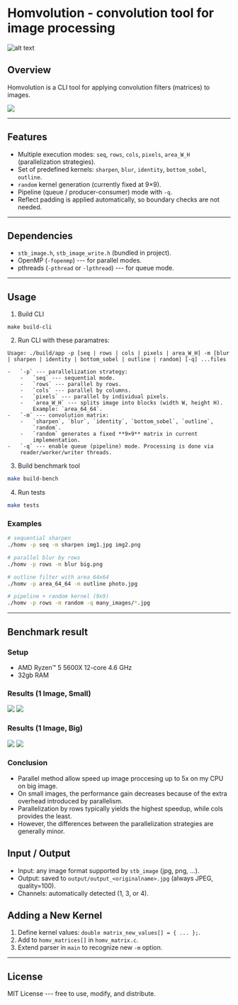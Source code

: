 # Homvolution - convolution tool for image processing

![alt text](images/logo.png)

## Overview

Homvolution is a CLI tool for applying convolution filters (matrices) to
images.

![](images/random_matrix.jpg)

---

## Features

-   Multiple execution modes: `seq`, `rows`, `cols`, `pixels`,
    `area_W_H` (parallelization strategies).
-   Set of predefined kernels: `sharpen`, `blur`, `identity`,
    `bottom_sobel`, `outline`.
-   `random` kernel generation (currently fixed at 9×9).
-   Pipeline (queue / producer-consumer) mode with `-q`.
-   Reflect padding is applied automatically, so boundary checks are not
    needed.

---

## Dependencies

-   `stb_image.h`, `stb_image_write.h` (bundled in project).
-   OpenMP (`-fopenmp`) --- for parallel modes.
-   pthreads (`-pthread` or `-lpthread`) --- for queue mode.

---

## Usage

1. Build CLI

```
make build-cli
```

2. Run CLI with these paramatres:

```
Usage: ./build/app -p [seq | rows | cols | pixels | area_W_H] -m [blur | sharpen | identity | bottom_sobel | outline | random] [-q] ...files

-   `-p` --- parallelization strategy:
    -   `seq` --- sequential mode.
    -   `rows` --- parallel by rows.
    -   `cols` --- parallel by columns.
    -   `pixels` --- parallel by individual pixels.
    -   `area_W_H` --- splits image into blocks (width W, height H).
        Example: `area_64_64`.
-   `-m` --- convolution matrix:
    -   `sharpen`, `blur`, `identity`, `bottom_sobel`, `outline`,
        `random`.
    -   `random` generates a fixed **9×9** matrix in current
        implementation.
-   `-q` --- enable queue (pipeline) mode. Processing is done via
    reader/worker/writer threads.
```

3. Build benchmark tool

```bash
make build-bench
```

4. Run tests

```bash
make tests
```

### Examples

```bash
# sequential sharpen
./homv -p seq -m sharpen img1.jpg img2.png

# parallel blur by rows
./homv -p rows -m blur big.png

# outline filter with area 64x64
./homv -p area_64_64 -m outline photo.jpg

# pipeline + random kernel (9x9)
./homv -p rows -m random -q many_images/*.jpg
```

---

## Benchmark result

### Setup

-   AMD Ryzen™ 5 5600X 12-core 4.6 GHz
-   32gb RAM

### Results (1 Image, Small)

![](benchmark/results.png)
![](benchmark/results1.png)

### Results (1 Image, Big)

![](benchmark/results2.png)
![](benchmark/results3.png)

### Conclusion

-   Parallel method allow speed up image proccesing up to 5x on my CPU on big image.
-   On small images, the performance gain decreases because of the extra overhead introduced by parallelism.
-   Parallelization by rows typically yields the highest speedup, while cols provides the least.
-   However, the differences between the parallelization strategies are generally minor.

## Input / Output

-   Input: any image format supported by `stb_image` (jpg, png, ...).
-   Output: saved to `output/output_<originalname>.jpg` (always JPEG,
    quality=100).
-   Channels: automatically detected (1, 3, or 4).

## Adding a New Kernel

1.  Define kernel values: `double matrix_new_values[] = { ... };`.
2.  Add to `homv_matrices[]` in `homv_matrix.c`.
3.  Extend parser in `main` to recognize new `-m` option.

---

## License

MIT License --- free to use, modify, and distribute.
